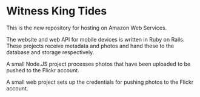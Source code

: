 Witness King Tides
==================

This is the new repository for hosting on Amazon Web Services.

The website and web API for mobile devices is written in Ruby on Rails. These projects receive metadata and photos and hand these to the database and storage respectively.

A small Node.JS project processes photos that have been uploaded to be pushed to the Flickr account.

A small web project sets up the credentials for pushing photos to the Flickr account.
